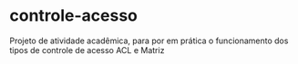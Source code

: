 # controle-acesso
Projeto de atividade acadêmica, para por em prática o funcionamento dos tipos de controle de acesso ACL e Matriz
